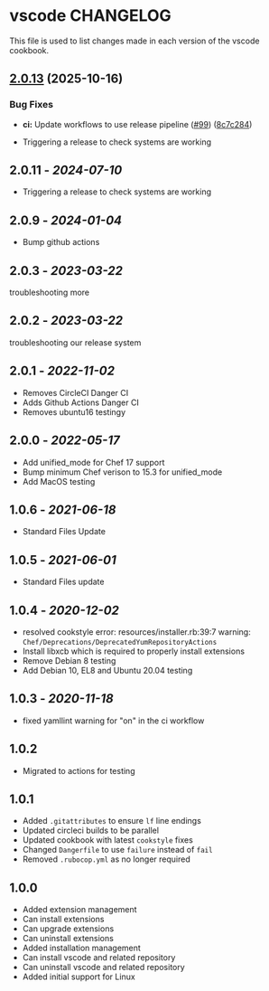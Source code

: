 # vscode CHANGELOG

This file is used to list changes made in each version of the vscode cookbook.

## [2.0.13](https://github.com/sous-chefs/sc_vscode/compare/2.0.12...v2.0.13) (2025-10-16)


### Bug Fixes

* **ci:** Update workflows to use release pipeline ([#99](https://github.com/sous-chefs/sc_vscode/issues/99)) ([8c7c284](https://github.com/sous-chefs/sc_vscode/commit/8c7c2849ddad2884c115e02beadff131b04e8fc2))

- Triggering a release to check systems are working

## 2.0.11 - *2024-07-10*

* Triggering a release to check systems are working

## 2.0.9 - *2024-01-04*

* Bump github actions

## 2.0.3 - *2023-03-22*

troubleshooting more

## 2.0.2 - *2023-03-22*

troubleshooting our release system

## 2.0.1 - *2022-11-02*

* Removes CircleCI Danger CI
* Adds Github Actions Danger CI
* Removes ubuntu16 testingy

## 2.0.0 - *2022-05-17*

* Add unified_mode for Chef 17 support
* Bump minimum Chef verison to 15.3 for unified_mode
* Add MacOS testing

## 1.0.6 - *2021-06-18*

* Standard Files Update

## 1.0.5 - *2021-06-01*

* Standard Files update

## 1.0.4 - *2020-12-02*

* resolved cookstyle error: resources/installer.rb:39:7 warning: `Chef/Deprecations/DeprecatedYumRepositoryActions`
* Install libxcb which is required to properly install extensions
* Remove Debian 8 testing
* Add Debian 10, EL8 and Ubuntu 20.04 testing

## 1.0.3 - *2020-11-18*

* fixed yamllint warning for "on" in the ci workflow

## 1.0.2

* Migrated to actions for testing

## 1.0.1

* Added `.gitattributes` to ensure `lf` line endings
* Updated circleci builds to be parallel
* Updated cookbook with latest `cookstyle` fixes
* Changed `Dangerfile` to use `failure` instead of `fail`
* Removed `.rubocop.yml` as no longer required

## 1.0.0

* Added extension management
* Can install extensions
* Can upgrade extensions
* Can uninstall extensions
* Added installation management
* Can install vscode and related repository
* Can uninstall vscode and related repository
* Added initial support for Linux
